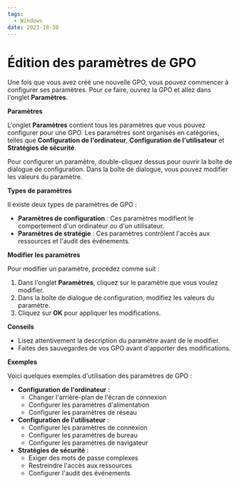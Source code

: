 ```yaml
---
tags:
  - Windows
date: 2023-10-30
---
```

# Édition des paramètres de GPO

Une fois que vous avez créé une nouvelle GPO, vous pouvez commencer à configurer ses paramètres. Pour ce faire, ouvrez la GPO et allez dans l'onglet **Paramètres**.

**Paramètres**

L'onglet **Paramètres** contient tous les paramètres que vous pouvez configurer pour une GPO. Les paramètres sont organisés en catégories, telles que **Configuration de l'ordinateur**, **Configuration de l'utilisateur** et **Stratégies de sécurité**.

Pour configurer un paramètre, double-cliquez dessus pour ouvrir la boîte de dialogue de configuration. Dans la boîte de dialogue, vous pouvez modifier les valeurs du paramètre.

**Types de paramètres**

Il existe deux types de paramètres de GPO :

* **Paramètres de configuration** : Ces paramètres modifient le comportement d'un ordinateur ou d'un utilisateur.
* **Paramètres de stratégie** : Ces paramètres contrôlent l'accès aux ressources et l'audit des événements.

**Modifier les paramètres**

Pour modifier un paramètre, procédez comme suit :

1. Dans l'onglet **Paramètres**, cliquez sur le paramètre que vous voulez modifier.
2. Dans la boîte de dialogue de configuration, modifiez les valeurs du paramètre.
3. Cliquez sur **OK** pour appliquer les modifications.

**Conseils**

* Lisez attentivement la description du paramètre avant de le modifier.
* Faites des sauvegardes de vos GPO avant d'apporter des modifications.

**Exemples**

Voici quelques exemples d'utilisation des paramètres de GPO :

* **Configuration de l'ordinateur** :
    * Changer l'arrière-plan de l'écran de connexion
    * Configurer les paramètres d'alimentation
    * Configurer les paramètres de réseau
* **Configuration de l'utilisateur** :
    * Configurer les paramètres de connexion
    * Configurer les paramètres de bureau
    * Configurer les paramètres de navigateur
* **Stratégies de sécurité** :
    * Exiger des mots de passe complexes
    * Restreindre l'accès aux ressources
    * Configurer l'audit des événements
